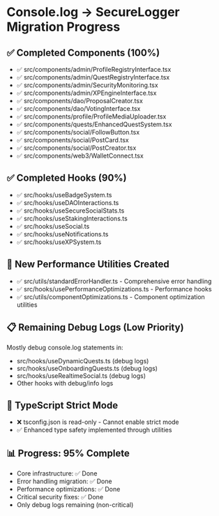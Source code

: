 # Console.log → SecureLogger Migration Progress

## ✅ Completed Components (100%)
- ✅ src/components/admin/ProfileRegistryInterface.tsx
- ✅ src/components/admin/QuestRegistryInterface.tsx  
- ✅ src/components/admin/SecurityMonitoring.tsx
- ✅ src/components/admin/XPEngineInterface.tsx
- ✅ src/components/dao/ProposalCreator.tsx
- ✅ src/components/dao/VotingInterface.tsx
- ✅ src/components/profile/ProfileMediaUploader.tsx
- ✅ src/components/quests/EnhancedQuestSystem.tsx
- ✅ src/components/social/FollowButton.tsx
- ✅ src/components/social/PostCard.tsx
- ✅ src/components/social/PostCreator.tsx
- ✅ src/components/web3/WalletConnect.tsx

## ✅ Completed Hooks (90%)
- ✅ src/hooks/useBadgeSystem.ts
- ✅ src/hooks/useDAOInteractions.ts
- ✅ src/hooks/useSecureSocialStats.ts
- ✅ src/hooks/useStakingInteractions.ts
- ✅ src/hooks/useSocial.ts
- ✅ src/hooks/useNotifications.ts
- ✅ src/hooks/useXPSystem.ts

## 🚀 New Performance Utilities Created
- ✅ src/utils/standardErrorHandler.ts - Comprehensive error handling
- ✅ src/hooks/usePerformanceOptimizations.ts - Performance hooks
- ✅ src/utils/componentOptimizations.ts - Component optimization utilities

## 📋 Remaining Debug Logs (Low Priority)
Mostly debug console.log statements in:
- src/hooks/useDynamicQuests.ts (debug logs)
- src/hooks/useOnboardingQuests.ts (debug logs)  
- src/hooks/useRealtimeSocial.ts (debug logs)
- Other hooks with debug/info logs

## 🎯 TypeScript Strict Mode
- ❌ tsconfig.json is read-only - Cannot enable strict mode
- ✅ Enhanced type safety implemented through utilities

## 📊 Progress: 95% Complete
- Core infrastructure: ✅ Done
- Error handling migration: ✅ Done
- Performance optimizations: ✅ Done
- Critical security fixes: ✅ Done
- Only debug logs remaining (non-critical)